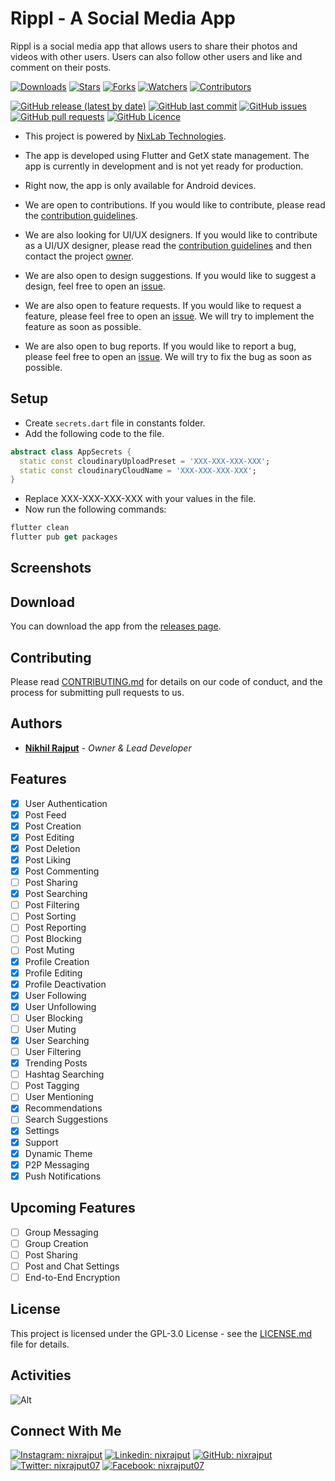 # Rippl - A Social Media App

Rippl is a social media app that allows users to share their photos and videos
with other users. Users can also follow other users and like and comment on
their posts.

[![Downloads](https://img.shields.io/github/downloads/nixrajput/social-media-app-flutter/total?label=Downloads)][releases]
[![Stars](https://img.shields.io/github/stars/nixrajput/social-media-app-flutter?label=Stars)][repo]
[![Forks](https://img.shields.io/github/forks/nixrajput/social-media-app-flutter?label=Forks)][repo]
[![Watchers](https://img.shields.io/github/watchers/nixrajput/social-media-app-flutter?label=Watchers)][repo]
[![Contributors](https://img.shields.io/github/contributors/nixrajput/social-media-app-flutter?label=Contributors)][repo]

[![GitHub release (latest by date)](https://img.shields.io/github/v/release/nixrajput/social-media-app-flutter?label=Latest)][releases]
[![GitHub last commit](https://img.shields.io/github/last-commit/nixrajput/social-media-app-flutter?label=Last+Commit)][repo]
[![GitHub issues](https://img.shields.io/github/issues/nixrajput/social-media-app-flutter?label=Issues)][issues]
[![GitHub pull requests](https://img.shields.io/github/issues-pr/nixrajput/social-media-app-flutter?label=Pull+Requests)][pulls]
[![GitHub Licence](https://img.shields.io/github/license/nixrajput/social-media-app-flutter?label=Licence)][license]

- This project is powered by [NixLab Technologies][website].

- The app is developed using Flutter and GetX state management. The app is
currently in development and is not yet ready for production.

- Right now, the app is only available for Android devices.

- We are open to contributions. If you would like to contribute, please read the
[contribution guidelines](CONTRIBUTING.md).

- We are also looking for UI/UX designers. If you would like to contribute as a UI/UX designer,
please read the [contribution guidelines](CONTRIBUTING.md) and then contact the project [owner][github].

- We are also open to design suggestions. If you would like to suggest a design, feel free to open an [issue](https://github.com/nixrajput/social-media-app-flutter/issues).

- We are also open to feature requests. If you would like to request a feature, please feel free to open an [issue](https://github.com/nixrajput/social-media-app-flutter/issues). We will try to implement the feature as soon as possible.

- We are also open to bug reports. If you would like to report a bug, please feel free to open an [issue](https://github.com/nixrajput/social-media-app-flutter/issues). We will try to fix the bug as soon as possible.

## Setup

- Create `secrets.dart` file in constants folder.
- Add the following code to the file.

```dart
abstract class AppSecrets {
  static const cloudinaryUploadPreset = 'XXX-XXX-XXX-XXX';
  static const cloudinaryCloudName = 'XXX-XXX-XXX-XXX';
}
```

- Replace XXX-XXX-XXX-XXX with your values in the file.
- Now run the following commands:

```dart
flutter clean
flutter pub get packages
```

## Screenshots

## Download

You can download the app from the [releases page][releases].

## Contributing

Please read [CONTRIBUTING.md](CONTRIBUTING.md) for details on our code of
conduct, and the process for submitting pull requests to us.

## Authors

- **[Nikhil Rajput][portfolio]** - *Owner & Lead Developer*

## Features

- [x] User Authentication
- [x] Post Feed
- [x] Post Creation
- [x] Post Editing
- [x] Post Deletion
- [x] Post Liking
- [x] Post Commenting
- [ ] Post Sharing
- [x] Post Searching
- [ ] Post Filtering
- [ ] Post Sorting
- [ ] Post Reporting
- [ ] Post Blocking
- [ ] Post Muting
- [x] Profile Creation
- [x] Profile Editing
- [x] Profile Deactivation
- [x] User Following
- [x] User Unfollowing
- [ ] User Blocking
- [ ] User Muting
- [x] User Searching
- [ ] User Filtering
- [x] Trending Posts
- [ ] Hashtag Searching
- [ ] Post Tagging
- [ ] User Mentioning
- [x] Recommendations
- [ ] Search Suggestions
- [x] Settings
- [x] Support
- [x] Dynamic Theme
- [x] P2P Messaging
- [x] Push Notifications

## Upcoming Features

- [ ] Group Messaging
- [ ] Group Creation
- [ ] Post Sharing
- [ ] Post and Chat Settings
- [ ] End-to-End Encryption

## License

This project is licensed under the GPL-3.0 License - see the
[LICENSE.md](LICENSE.md) file for details.

## Activities

![Alt](https://repobeats.axiom.co/api/embed/e86f92199e9d903eba60dadebd6f780fda7c5815.svg "Repobeats analytics image")

## Connect With Me

[![Instagram: nixrajput](https://img.shields.io/badge/nixrajput-141430?logo=Instagram&logoColor=fff)][instagram]
[![Linkedin: nixrajput](https://img.shields.io/badge/nixrajput-141430?logo=Linkedin&logoColor=fff)][linkedin]
[![GitHub: nixrajput](https://img.shields.io/badge/nixrajput-141430?logo=Github&logoColor=fff)][github]
[![Twitter: nixrajput07](https://img.shields.io/badge/nixrajput07-141430?logo=Twitter&logoColor=fff)][twitter]
[![Facebook: nixrajput07](https://img.shields.io/badge/nixrajput07-141430?logo=Facebook&logoColor=fff)][facebook]

[github]: https://github.com/nixrajput
[website]: https://nixlab.co.in
[facebook]: https://facebook.com/nixrajput07
[twitter]: https://twitter.com/nixrajput07
[instagram]: https://instagram.com/nixrajput
[linkedin]: https://linkedin.com/in/nixrajput
[portfolio]: https://nixrajput.nixlab.co.in
[releases]: https://github.com/nixrajput/social-media-app-flutter/releases
[repo]: https://github.com/nixrajput/social-media-app-flutter
[issues]: https://github.com/nixrajput/social-media-app-flutter/issues
[license]: https://github.com/nixrajput/social-media-app-flutter/blob/master/LICENSE.md
[pulls]: https://github.com/nixrajput/social-media-app-flutter/pulls

